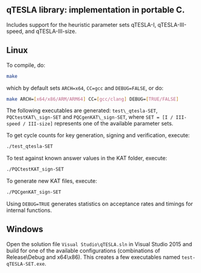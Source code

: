 ## qTESLA library: implementation in portable C.

Includes support for the heuristic parameter sets qTESLA-I, qTESLA-III-speed, and qTESLA-III-size.

## Linux

To compile, do:

```sh
make 
```

which by default sets `ARCH=x64`, `CC=gcc` and `DEBUG=FALSE`, or do:

```sh
make ARCH=[x64/x86/ARM/ARM64] CC=[gcc/clang] DEBUG=[TRUE/FALSE]
```

The following executables are generated: `test\_qtesla-SET`, `PQCtestKAT\_sign-SET` and `PQCgenKAT\_sign-SET`,
where `SET = [I / III-speed / III-size]` represents one of the available parameter sets.

To get cycle counts for key generation, signing and verification, execute:

```sh
./test_qtesla-SET
```

To test against known answer values in the KAT folder, execute:

```sh
./PQCtestKAT_sign-SET
```

To generate new KAT files, execute:

```sh
./PQCgenKAT_sign-SET
```

Using `DEBUG=TRUE` generates statistics on acceptance rates and timings for internal functions. 

## Windows

Open the solution file `Visual Studio\qTESLA.sln` in Visual Studio 2015 and build for one of the available 
configurations (combinations of Release\Debug and x64\x86). This creates a few executables named `test-qTESLA-SET.exe`.

